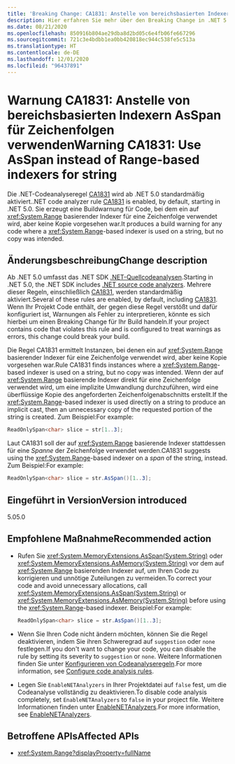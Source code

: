 ```yaml
---
title: 'Breaking Change: CA1831: Anstelle von bereichsbasierten Indexern AsSpan für Zeichenfolgen verwenden'
description: Hier erfahren Sie mehr über den Breaking Change in .NET 5.0, der durch die Aktivierung der Codeanalyseregel „CA1831“ ausgelöst wird.
ms.date: 08/21/2020
ms.openlocfilehash: 850916b804ae29dba8d2bd05c6e4fb06fe667296
ms.sourcegitcommit: 721c3e4bdbb1ea0bb420818ec944c538fe5c513a
ms.translationtype: HT
ms.contentlocale: de-DE
ms.lasthandoff: 12/01/2020
ms.locfileid: "96437891"
---
```

# <a name="warning-ca1831-use-asspan-instead-of-range-based-indexers-for-string"></a><span data-ttu-id="0db97-103">Warnung CA1831: Anstelle von bereichsbasierten Indexern AsSpan für Zeichenfolgen verwenden</span><span class="sxs-lookup"><span data-stu-id="0db97-103">Warning CA1831: Use AsSpan instead of Range-based indexers for string</span></span>

<span data-ttu-id="0db97-104">Die .NET-Codeanalyseregel [CA1831](/visualstudio/code-quality/ca1831) wird ab .NET 5.0 standardmäßig aktiviert.</span><span class="sxs-lookup"><span data-stu-id="0db97-104">.NET code analyzer rule [CA1831](/visualstudio/code-quality/ca1831) is enabled, by default, starting in .NET 5.0.</span></span> <span data-ttu-id="0db97-105">Sie erzeugt eine Buildwarnung für Code, bei dem ein auf <xref:System.Range> basierender Indexer für eine Zeichenfolge verwendet wird, aber keine Kopie vorgesehen war.</span><span class="sxs-lookup"><span data-stu-id="0db97-105">It produces a build warning for any code where a <xref:System.Range>-based indexer is used on a string, but no copy was intended.</span></span>

## <a name="change-description"></a><span data-ttu-id="0db97-106">Änderungsbeschreibung</span><span class="sxs-lookup"><span data-stu-id="0db97-106">Change description</span></span>

<span data-ttu-id="0db97-107">Ab .NET 5.0 umfasst das .NET SDK [.NET-Quellcodeanalysen](../../../../fundamentals/code-analysis/overview.md).</span><span class="sxs-lookup"><span data-stu-id="0db97-107">Starting in .NET 5.0, the .NET SDK includes [.NET source code analyzers](../../../../fundamentals/code-analysis/overview.md).</span></span> <span data-ttu-id="0db97-108">Mehrere dieser Regeln, einschließlich [CA1831](/visualstudio/code-quality/ca1831), werden standardmäßig aktiviert.</span><span class="sxs-lookup"><span data-stu-id="0db97-108">Several of these rules are enabled, by default, including [CA1831](/visualstudio/code-quality/ca1831).</span></span> <span data-ttu-id="0db97-109">Wenn Ihr Projekt Code enthält, der gegen diese Regel verstößt und dafür konfiguriert ist, Warnungen als Fehler zu interpretieren, könnte es sich hierbei um einen Breaking Change für Ihr Build handeln.</span><span class="sxs-lookup"><span data-stu-id="0db97-109">If your project contains code that violates this rule and is configured to treat warnings as errors, this change could break your build.</span></span>

<span data-ttu-id="0db97-110">Die Regel CA1831 ermittelt Instanzen, bei denen ein auf <xref:System.Range> basierender Indexer für eine Zeichenfolge verwendet wird, aber keine Kopie vorgesehen war.</span><span class="sxs-lookup"><span data-stu-id="0db97-110">Rule CA1831 finds instances where a <xref:System.Range>-based indexer is used on a string, but no copy was intended.</span></span> <span data-ttu-id="0db97-111">Wenn der auf <xref:System.Range> basierende Indexer direkt für eine Zeichenfolge verwendet wird, um eine implizite Umwandlung durchzuführen, wird eine überflüssige Kopie des angeforderten Zeichenfolgenabschnitts erstellt.</span><span class="sxs-lookup"><span data-stu-id="0db97-111">If the <xref:System.Range>-based indexer is used directly on a string to produce an implicit cast, then an unnecessary copy of the requested portion of the string is created.</span></span> <span data-ttu-id="0db97-112">Zum Beispiel:</span><span class="sxs-lookup"><span data-stu-id="0db97-112">For example:</span></span>

```csharp
ReadOnlySpan<char> slice = str[1..3];
```

<span data-ttu-id="0db97-113">Laut CA1831 soll der auf <xref:System.Range> basierende Indexer stattdessen für eine *Spanne* der Zeichenfolge verwendet werden.</span><span class="sxs-lookup"><span data-stu-id="0db97-113">CA1831 suggests using the <xref:System.Range>-based indexer on a *span* of the string, instead.</span></span> <span data-ttu-id="0db97-114">Zum Beispiel:</span><span class="sxs-lookup"><span data-stu-id="0db97-114">For example:</span></span>

```csharp
ReadOnlySpan<char> slice = str.AsSpan()[1..3];
```

## <a name="version-introduced"></a><span data-ttu-id="0db97-115">Eingeführt in Version</span><span class="sxs-lookup"><span data-stu-id="0db97-115">Version introduced</span></span>

<span data-ttu-id="0db97-116">5.0</span><span class="sxs-lookup"><span data-stu-id="0db97-116">5.0</span></span>

## <a name="recommended-action"></a><span data-ttu-id="0db97-117">Empfohlene Maßnahme</span><span class="sxs-lookup"><span data-stu-id="0db97-117">Recommended action</span></span>

- <span data-ttu-id="0db97-118">Rufen Sie <xref:System.MemoryExtensions.AsSpan(System.String)> oder <xref:System.MemoryExtensions.AsMemory(System.String)> vor dem auf <xref:System.Range> basierenden Indexer auf, um Ihren Code zu korrigieren und unnötige Zuteilungen zu vermeiden.</span><span class="sxs-lookup"><span data-stu-id="0db97-118">To correct your code and avoid unnecessary allocations, call <xref:System.MemoryExtensions.AsSpan(System.String)> or <xref:System.MemoryExtensions.AsMemory(System.String)> before using the <xref:System.Range>-based indexer.</span></span> <span data-ttu-id="0db97-119">Beispiel:</span><span class="sxs-lookup"><span data-stu-id="0db97-119">For example:</span></span>

  ```csharp
  ReadOnlySpan<char> slice = str.AsSpan()[1..3];
  ```

- <span data-ttu-id="0db97-120">Wenn Sie Ihren Code nicht ändern möchten, können Sie die Regel deaktivieren, indem Sie ihren Schweregrad auf `suggestion` oder `none` festlegen.</span><span class="sxs-lookup"><span data-stu-id="0db97-120">If you don't want to change your code, you can disable the rule by setting its severity to `suggestion` or `none`.</span></span> <span data-ttu-id="0db97-121">Weitere Informationen finden Sie unter [Konfigurieren von Codeanalyseregeln](../../../../fundamentals/code-analysis/configuration-options.md).</span><span class="sxs-lookup"><span data-stu-id="0db97-121">For more information, see [Configure code analysis rules](../../../../fundamentals/code-analysis/configuration-options.md).</span></span>

- <span data-ttu-id="0db97-122">Legen Sie `EnableNETAnalyzers` in Ihrer Projektdatei auf `false` fest, um die Codeanalyse vollständig zu deaktivieren.</span><span class="sxs-lookup"><span data-stu-id="0db97-122">To disable code analysis completely, set `EnableNETAnalyzers` to `false` in your project file.</span></span> <span data-ttu-id="0db97-123">Weitere Informationen finden unter [EnableNETAnalyzers](../../../project-sdk/msbuild-props.md#enablenetanalyzers).</span><span class="sxs-lookup"><span data-stu-id="0db97-123">For more information, see [EnableNETAnalyzers](../../../project-sdk/msbuild-props.md#enablenetanalyzers).</span></span>

## <a name="affected-apis"></a><span data-ttu-id="0db97-124">Betroffene APIs</span><span class="sxs-lookup"><span data-stu-id="0db97-124">Affected APIs</span></span>

- <xref:System.Range?displayProperty=fullName>

<!--

### Affected APIs

- `T:System.Range`

### Category

Code analysis

-->
